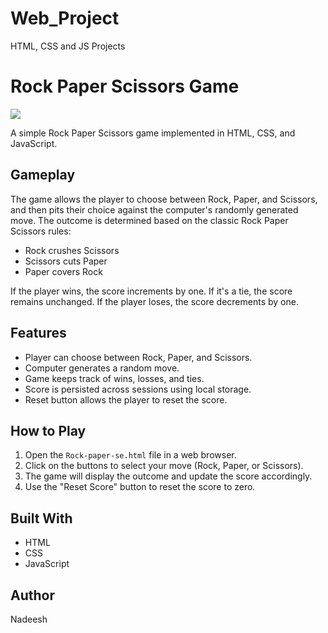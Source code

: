 # Web_Project
HTML, CSS and JS Projects
# Rock Paper Scissors Game
<img src="https://github.com/piyuminadee/Web_Project/blob/main/Screenshot%202024-03-30%20121529.png" >

A simple Rock Paper Scissors game implemented in HTML, CSS, and JavaScript.

## Gameplay

The game allows the player to choose between Rock, Paper, and Scissors, and then pits their choice against the computer's randomly generated move. The outcome is determined based on the classic Rock Paper Scissors rules:

- Rock crushes Scissors
- Scissors cuts Paper
- Paper covers Rock

If the player wins, the score increments by one. If it's a tie, the score remains unchanged. If the player loses, the score decrements by one.

## Features

- Player can choose between Rock, Paper, and Scissors.
- Computer generates a random move.
- Game keeps track of wins, losses, and ties.
- Score is persisted across sessions using local storage.
- Reset button allows the player to reset the score.

## How to Play

1. Open the `Rock-paper-se.html` file in a web browser.
2. Click on the buttons to select your move (Rock, Paper, or Scissors).
3. The game will display the outcome and update the score accordingly.
4. Use the "Reset Score" button to reset the score to zero.

## Built With

- HTML
- CSS
- JavaScript

## Author

Nadeesh

